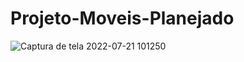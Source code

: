 # Projeto-Moveis-Planejado

![Captura de tela 2022-07-21 101250](https://user-images.githubusercontent.com/78575146/180222086-c1166e67-ac18-413d-b1f6-d47485ffb674.png)
